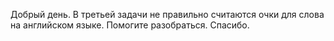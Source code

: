 Добрый день. В третьей задачи не правильно считаются очки для слова на английском языке. Помогите разобраться. Спасибо.